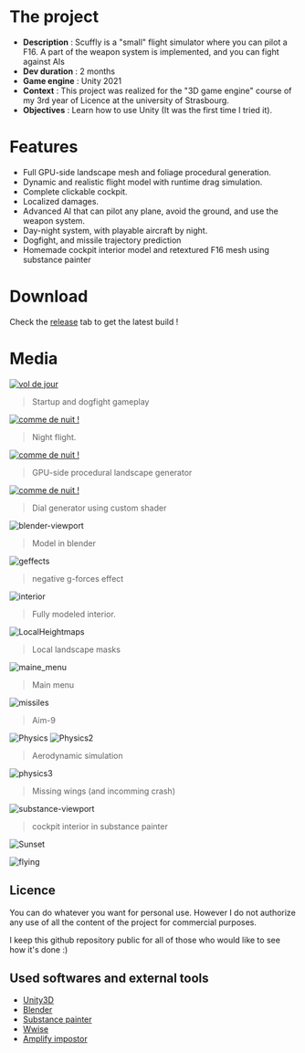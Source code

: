 # The project
- **Description** : Scuffly is a "small" flight simulator where you can pilot a F16. A part of the weapon system is implemented, and you can fight against AIs
- **Dev duration** : 2 months
- **Game engine** : Unity 2021
- **Context** : This project was realized for the "3D game engine" course of my 3rd year of Licence at the university of Strasbourg.
- **Objectives** : Learn how to use Unity (It was the first time I tried it).

# Features

- Full GPU-side landscape mesh and foliage procedural generation.
- Dynamic and realistic flight model with runtime drag simulation.
- Complete clickable cockpit.
- Localized damages.
- Advanced AI that can pilot any plane, avoid the ground, and use the weapon system.
- Day-night system, with playable aircraft by night.
- Dogfight, and missile trajectory prediction
- Homemade cockpit interior model and retextured F16 mesh using substance painter

# Download

Check the [release](https://github.com/PierreEVEN/Scuffly/releases) tab to get the latest build !

# Media

[![vol de jour](https://img.youtube.com/vi/mo5any4fGz0/0.jpg)](https://youtu.be/mo5any4fGz0)
> Startup and dogfight gameplay

[![comme de nuit !](https://img.youtube.com/vi/tEoloqOIR44/0.jpg)](https://youtu.be/tEoloqOIR44)
> Night flight.

[![comme de nuit !](https://img.youtube.com/vi/nXM0JXUwFlM/0.jpg)](https://youtu.be/nXM0JXUwFlM)
> GPU-side procedural landscape generator

[![comme de nuit !](https://img.youtube.com/vi/01ZYdLhIbMQ/0.jpg)](https://youtu.be/01ZYdLhIbMQ)
> Dial generator using custom shader

![blender-viewport](https://user-images.githubusercontent.com/24438631/150693050-c1c1ff50-b57b-4e82-bd06-0f5b6e30c1e7.png)
> Model in blender

![geffects](https://user-images.githubusercontent.com/24438631/150693068-20426e66-281c-4f4a-8f16-20d262c5453c.png)
> negative g-forces effect

![interior](https://user-images.githubusercontent.com/24438631/150693077-8f9bfd4d-3a4f-42d7-b599-c2b05de07a19.png)
> Fully modeled interior.

![LocalHeightmaps](https://user-images.githubusercontent.com/24438631/150693094-37805712-6958-484c-84c8-41e5d7ed7c98.png)
> Local landscape masks

![maine_menu](https://user-images.githubusercontent.com/24438631/150693106-8bfea4fe-9458-4c35-ab8a-4935b0b7c076.png)
> Main menu

![missiles](https://user-images.githubusercontent.com/24438631/150693116-5f427c0e-ef92-4dc9-bdb3-dbff98bf81b9.png)
> Aim-9

![Physics](https://user-images.githubusercontent.com/24438631/150693120-ada35852-793a-400d-ba56-a7f5a2814689.png)
![Physics2](https://user-images.githubusercontent.com/24438631/150693126-1291b311-d0dc-488c-b8bf-8783b6b27335.png)
> Aerodynamic simulation

![physics3](https://user-images.githubusercontent.com/24438631/150693127-f57f54d9-4a47-45d4-b245-1788836f4e1c.png)
> Missing wings (and incomming crash)

![substance-viewport](https://user-images.githubusercontent.com/24438631/150693144-289e2c3a-cd9c-4d2e-bf8c-f3f35ab840ff.png)
> cockpit interior in substance painter

![Sunset](https://user-images.githubusercontent.com/24438631/150693149-854be278-8db4-42c4-a7c3-c51d4edfd325.png)

![flying](https://user-images.githubusercontent.com/24438631/150693061-23689e9d-7b62-4396-b706-0d510ff6ebde.png)

## Licence

You can do whatever you want for personal use.
However I do not authorize any use of all the content of the project for commercial purposes.

I keep this github repository public for all of those who would like to see how it's done :)

## Used softwares and external tools

- [Unity3D](https://unity3d.com/)
- [Blender](https://www.blender.org/)
- [Substance painter](https://www.substance3d.com/)
- [Wwise](https://www.audiokinetic.com/fr/products/wwise/)
- [Amplify impostor](http://amplify.pt/unity/amplify-impostors/)
